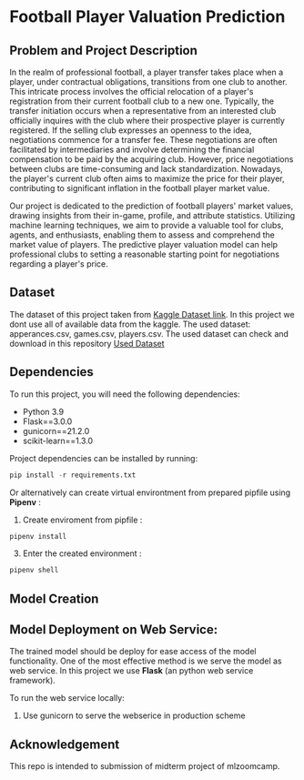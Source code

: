 # Football Player Valuation Prediction
## Problem and Project Description
In the realm of professional football, a player transfer takes place when a player, under contractual obligations, transitions from one club to another. This intricate process involves the official relocation of a player's registration from their current football club to a new one. Typically, the transfer initiation occurs when a representative from an interested club officially inquires with the club where their prospective player is currently registered. If the selling club expresses an openness to the idea, negotiations commence for a transfer fee. These negotiations are often facilitated by intermediaries and involve determining the financial compensation to be paid by the acquiring club. However, price negotiations between clubs are time-consuming and lack standardization. Nowadays, the player's current club often aims to maximize the price for their player, contributing to significant inflation in the football player market value.

Our project is dedicated to the prediction of football players' market values, drawing insights from their in-game, profile, and attribute statistics. Utilizing machine learning techniques, we aim to provide a valuable tool for clubs, agents, and enthusiasts, enabling them to assess and comprehend the market value of players. The predictive player valuation model can help professional clubs to setting a reasonable starting point for negotiations regarding a player's price.

## Dataset
The dataset of this project taken from [Kaggle Dataset link](https://www.kaggle.com/datasets/davidcariboo/player-scores). In this project we dont use all of available data from the kaggle. The used dataset: apperances.csv, games.csv, players.csv. The used dataset can check and download in this repository [Used Dataset](./data-raw)

## Dependencies 
To run this project, you will need the following dependencies:
* Python 3.9
* Flask==3.0.0
* gunicorn==21.2.0
* scikit-learn==1.3.0

Project dependencies can be installed by running:
```python
pip install -r requirements.txt
```

Or alternatively can create virtual environtment from prepared pipfile using **Pipenv** :
1. Create enviroment from pipfile : 
```python
pipenv install
```

3. Enter the created environment :
```python
pipenv shell
```

## Model Creation

## Model Deployment on Web Service:
The trained model should be deploy for ease access of the model functionality. One of the most effective method is we serve the model as web service. In this project we use **Flask** (an python web service  framework). 

To run the web service locally:

1. Use gunicorn to serve the webserice in production scheme




## Acknowledgement
This repo is intended to submission of midterm project of mlzoomcamp.
